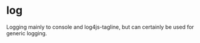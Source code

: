 # log
Logging mainly to console and log4js-tagline, but can certainly be used for generic logging. 
